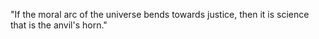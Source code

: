 "If the moral arc of the universe bends towards justice, then it is science that is the anvil's horn."
